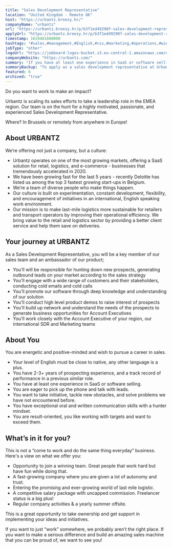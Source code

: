```yaml
---
title: "Sales Development Representative"
location: "United Kingdom - Remote OK"
host: "https://urbantz.breezy.hr/"
companyName: "urbantz"
url: "https://urbantz.breezy.hr/p/b3f1ed49290f-sales-development-representative-english-speaking"
applyUrl: "https://urbantz.breezy.hr/p/b3f1ed49290f-sales-development-representative-english-speaking/apply"
timestamp: 1619481600000
hashtags: "#sales,#management,#English,#css,#marketing,#operations,#windows"
jobType: "other"
logoUrl: "https://jobboard-logos-bucket.s3.eu-central-1.amazonaws.com/urbantz"
companyWebsite: "https://urbantz.com/"
summary: "If you have at least one experience in SaaS or software selling, Urbantz is looking for someone with your knowledge."
summaryBackup: "To apply as a sales development representative at Urbantz, you preferably need to have some knowledge of: #sales, #css, #marketing."
featured: 6
archived: "true"
---
```


Do you want to work to make an impact?

Urbantz is scaling its sales efforts to take a leadership role in the EMEA region. Our team is on the hunt for a highly motivated, passionate, and experienced Sales Development Representative.

Where? In Brussels or remotely from anywhere in Europe!

## About URBANTZ

We’re offering not just a company, but a culture:

*   Urbantz operates on one of the most growing markets, offering a SaaS solution for retail, logistics, and e-commerce - businesses that tremendously accelerated in 2020.
*   We have been growing fast for the last 5 years - recently Deloitte has listed us among the top 3 fastest growing start-ups in Belgium.
*   We’re a team of diverse people who make things happen.
*   Our culture is built on experimentation, constant development, flexibility, and encouragement of initiatives in an international, English speaking work environment.
*   Our mission is to make last-mile logistics more sustainable for retailers and transport operators by improving their operational efficiency. We bring value to the retail and logistics sector by providing a better client service and help them save on deliveries.

## Your journey at URBANTZ

As a Sales Development Representative, you will be a key member of our sales team and an ambassador of our product;

*   You’ll will be responsible for hunting down new prospects, generating outbound leads on your market according to the sales strategy
*   You’ll engage with a wide range of customers and their stakeholders, conducting cold emails and cold calls
*   You’ll promote our software through deep knowledge and understanding of our solution
*   You’ll conduct high level product demos to raise interest of prospects
*   You’ll build up network and understand the needs of the prospects to generate business opportunities for Account Executives
*   You’ll work closely with the Account Executive of your region, our international SDR and Marketing teams

## About You

You are energetic and positive-minded and wish to pursue a career in sales.

*   Your level of English must be close to native, any other language is a plus.
*   You have 2-3+ years of prospecting experience, and a track record of performance in a previous similar role.
*   You have at least one experience in SaaS or software selling.
*   You are eager to pick up the phone and talk with leads.
*   You want to take initiative, tackle new obstacles, and solve problems we have not encountered before.
*   You have exceptional oral and written communication skills with a hunter mindset.
*   You are result-oriented, you like working with targets and want to exceed them.

## What’s in it for you?

This is not a “come to work and do the same thing everyday” business. Here's a view on what we offer you:

*   Opportunity to join a winning team. Great people that work hard but have fun while doing that.
*   A fast-growing company where you are given a lot of autonomy and trust.
*   Entering the promising and ever-growing world of last mile logistic.
*   A competitive salary package with uncapped commission. Freelancer status is a big plus!
*   Regular company activities & a yearly summer offsite.

This is a great opportunity to take ownership and get support in implementing your ideas and initiatives.

If you want to just “work” somewhere, we probably aren’t the right place. If you want to make a serious difference and build an amazing sales machine that you can be proud of, we want to see you!
